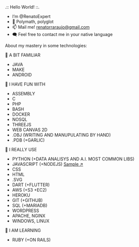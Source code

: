 .:: Hello World! ::.
 - I’m @RenatoExpert
 - 🧠 Polymath, polyglot
 - 📫 Mail me! renatorraraujo@gmail.com
 - 🗨️ Feel free to contact me in your native language


About my mastery in some technologies:

👀 A BIT FAMILIAR
 - JAVA
 - MAKE
 - ANDROID

💞️ I HAVE FUN WITH
 - ASSEMBLY
 - C
 - PHP
 - BASH
 - DOCKER
 - NOSQL
 - THREEJS
 - WEB CANVAS 2D
 - .OBJ (WRITING AND MANUPULATING BY HAND)
 - .PDB (+GARLIC)

👋 I REALLY USE
 - PYTHON (+DATA ANALISYS AND A.I. MOST COMMON LIBS)
 - JAVASCRIPT (+NODEJS) <a href='https://trilogix.herokuapp.com/'>Sample ↗️</a>
 - CSS
 - HTML
 - .SVG
 - DART (+FLUTTER)
 - AWS (+S3 +EC2)
 - HEROKU
 - GIT (+GITHUB)
 - SQL (+MARIADB)
 - WORDPRESS
 - APACHE, NGINX
 - WINDOWS, LINUX

🌱 I AM LEARNING
 - RUBY (+ON RAILS)


<!---
RenatoExpert/RenatoExpert is a ✨ special ✨ repository because its `README.md` (this file) appears on your GitHub profile.
You can click the Preview link to take a look at your changes.
--->
